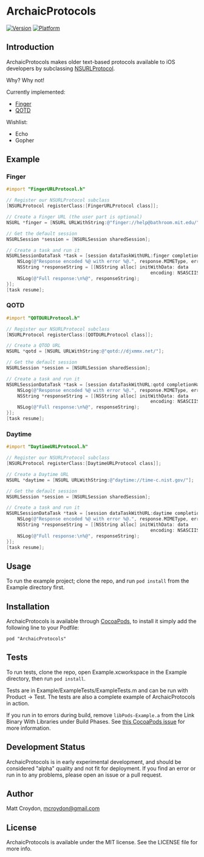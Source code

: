 # ArchaicProtocols

[![Version](http://cocoapod-badges.herokuapp.com/v/ArchaicProtocols/badge.png)](http://cocoadocs.org/docsets/ArchaicProtocols)
[![Platform](http://cocoapod-badges.herokuapp.com/p/ArchaicProtocols/badge.png)](http://cocoadocs.org/docsets/ArchaicProtocols)

## Introduction

ArchaicProtocols makes older text-based protocols available to iOS developers by subclassing [NSURLProtocol](https://developer.apple.com/library/mac/documentation/cocoa/reference/foundation/classes/NSURLProtocol_Class/Reference/Reference.html).

Why? Why not!

Currently implemented:

* [Finger](http://en.wikipedia.org/wiki/Finger_protocol)
* [QOTD](http://en.wikipedia.org/wiki/QOTD)

Wishlist:

* Echo
* Gopher

## Example

### Finger

```objective-c
#import "FingerURLProtocol.h"

// Register our NSURLProtocol subclass
[NSURLProtocol registerClass:[FingerURLProtocol class]];

// Create a Finger URL (the user part is optional)
NSURL *finger = [NSURL URLWithString:@"finger://help@bathroom.mit.edu/"];

// Get the default session
NSURLSession *session = [NSURLSession sharedSession];

// Create a task and run it
NSURLSessionDataTask *task = [session dataTaskWithURL:finger completionHandler:^(NSData *data, NSURLResponse *response, NSError *error) {
    NSLog(@"Response encoded %@ with error %@.", response.MIMEType, error);
    NSString *responseString = [[NSString alloc] initWithData: data
                                                     encoding: NSASCIIStringEncoding];
    NSLog(@"Full response:\n%@", responseString);
}];
[task resume];
```

### QOTD

```objective-c
#import "QOTDURLProtocol.h"

// Register our NSURLProtocol subclass
[NSURLProtocol registerClass:[QOTDURLProtocol class]];

// Create a QTOD URL
NSURL *qotd = [NSURL URLWithString:@"qotd://djxmmx.net/"];

// Get the default session
NSURLSession *session = [NSURLSession sharedSession];

// Create a task and run it
NSURLSessionDataTask *task = [session dataTaskWithURL:qotd completionHandler:^(NSData *data, NSURLResponse *response, NSError *error) {
    NSLog(@"Response encoded %@ with error %@.", response.MIMEType, error);
    NSString *responseString = [[NSString alloc] initWithData: data
                                                     encoding: NSASCIIStringEncoding];
    NSLog(@"Full response:\n%@", responseString);
}];
[task resume];
```

### Daytime

```objective-c
#import "DaytimeURLProtocol.h"

// Register our NSURLProtocol subclass
[NSURLProtocol registerClass:[DaytimeURLProtocol class]];

// Create a Daytime URL
NSURL *daytime = [NSURL URLWithString:@"daytime://time-c.nist.gov/"];

// Get the default session
NSURLSession *session = [NSURLSession sharedSession];

// Create a task and run it
NSURLSessionDataTask *task = [session dataTaskWithURL:daytime completionHandler:^(NSData *data, NSURLResponse *response, NSError *error) {
    NSLog(@"Response encoded %@ with error %@.", response.MIMEType, error);
    NSString *responseString = [[NSString alloc] initWithData: data
                                                     encoding: NSASCIIStringEncoding];
    NSLog(@"Full response:\n%@", responseString);
}];
[task resume];
```

## Usage

To run the example project; clone the repo, and run `pod install` from the Example directory first.

## Installation

ArchaicProtocols is available through [CocoaPods](http://cocoapods.org), to install
it simply add the following line to your Podfile:

    pod "ArchaicProtocols"

## Tests

To run tests, clone the repo, open Example.xcworkspace in the Example directory, then run `pod install`.

Tests are in Example/ExampleTests/ExampleTests.m and can be run with Product -> Test. The tests are also a complete example of ArchaicProtocols in action.

If you run in to errors during build, remove `libPods-Example.a` from the Link Binary With Libraries under Build Phases. See [this CocoaPods issue](https://github.com/CocoaPods/CocoaPods/issues/1729) for more information.

## Development Status

ArchaicProtocols is in early experimental development, and should be considered "alpha" quality and not fit for deployment. If you find an error or run in to any problems, please open an issue or a pull request.

## Author

Matt Croydon, mcroydon@gmail.com

## License

ArchaicProtocols is available under the MIT license. See the LICENSE file for more info.

